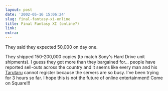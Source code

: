 ```yaml
---
layout: post
date: '2002-05-16 15:06:24'
slug: final-fantasy-xi-online
title: Final Fantasy XI (online?)
link: 
extra: 
---
```


They said they expected 50,000 on day one.

They shipped 150-200,000 copies (to match Sony's Hard Drive unit shipments).
I guess they got more than they bargained for... people have reported sell-outs across the country and it seems like every man and his [Tarutaru](http://www7.plala.or.jp/batsuichi/chara/img_file/tr_f_01a_s.jpg) cannot register because the servers are so busy. I've been trying for 3 hours so far. I hope this is not the future of online entertainment! Come on Square!!!